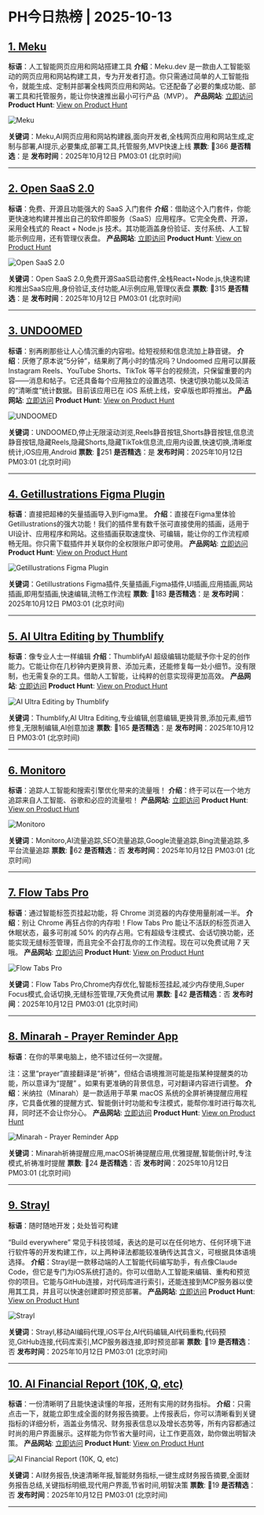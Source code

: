 # PH今日热榜 | 2025-10-13

## [1. Meku](https://www.producthunt.com/products/meku?utm_campaign=producthunt-api&utm_medium=api-v2&utm_source=Application%3A+dev+%28ID%3A+189358%29)
**标语**：人工智能网页应用和网站搭建工具
**介绍**：Meku.dev 是一款由人工智能驱动的网页应用和网站构建工具，专为开发者打造。你只需通过简单的人工智能指令，就能生成、定制并部署全栈网页应用和网站。它还配备了必要的集成功能、部署工具和托管服务，能让你快速推出最小可行产品（MVP）。
**产品网站**: [立即访问](https://www.producthunt.com/r/UEDDQDR2ASWYKW?utm_campaign=producthunt-api&utm_medium=api-v2&utm_source=Application%3A+dev+%28ID%3A+189358%29)
**Product Hunt**: [View on Product Hunt](https://www.producthunt.com/products/meku?utm_campaign=producthunt-api&utm_medium=api-v2&utm_source=Application%3A+dev+%28ID%3A+189358%29)

![Meku](https://ph-files.imgix.net/ead67aed-641a-4eaf-9c3b-6a7cc2704d41.png?auto=format)

**关键词**：Meku,AI网页应用和网站构建器,面向开发者,全栈网页应用和网站生成,定制与部署,AI提示,必要集成,部署工具,托管服务,MVP快速上线
**票数**: 🔺366
**是否精选**：是
**发布时间**：2025年10月12日 PM03:01 (北京时间)

---

## [2. Open SaaS 2.0](https://www.producthunt.com/products/open-saas?utm_campaign=producthunt-api&utm_medium=api-v2&utm_source=Application%3A+dev+%28ID%3A+189358%29)
**标语**：免费、开源且功能强大的 SaaS 入门套件
**介绍**：借助这个入门套件，你能更快速地构建并推出自己的软件即服务（SaaS）应用程序。它完全免费、开源，采用全栈式的 React + Node.js 技术。其功能涵盖身份验证、支付系统、人工智能示例应用，还有管理仪表盘。
**产品网站**: [立即访问](https://www.producthunt.com/r/5QTWF4SISAQQ3M?utm_campaign=producthunt-api&utm_medium=api-v2&utm_source=Application%3A+dev+%28ID%3A+189358%29)
**Product Hunt**: [View on Product Hunt](https://www.producthunt.com/products/open-saas?utm_campaign=producthunt-api&utm_medium=api-v2&utm_source=Application%3A+dev+%28ID%3A+189358%29)

![Open SaaS 2.0](https://ph-files.imgix.net/49d74304-b1e7-47ec-943e-3bcbbc3ff30a.webp?auto=format)

**关键词**：Open SaaS 2.0,免费开源SaaS启动套件,全栈React+Node.js,快速构建和推出SaaS应用,身份验证,支付功能,AI示例应用,管理仪表盘
**票数**: 🔺315
**是否精选**：是
**发布时间**：2025年10月12日 PM03:01 (北京时间)

---

## [3. UNDOOMED](https://www.producthunt.com/products/undoomed?utm_campaign=producthunt-api&utm_medium=api-v2&utm_source=Application%3A+dev+%28ID%3A+189358%29)
**标语**：别再刷那些让人心情沉重的内容啦。给短视频和信息流加上静音键。
**介绍**：厌倦了原本说“5分钟”，结果刷了两小时的情况吗？Undoomed 应用可以屏蔽 Instagram Reels、YouTube Shorts、TikTok 等平台的视频流，只保留重要的内容——消息和帖子。它还具备每个应用独立的设置选项、快速切换功能以及简洁的“清晰度”统计数据。目前该应用已在 iOS 系统上线，安卓版也即将推出。
**产品网站**: [立即访问](https://www.producthunt.com/r/SQP6L5JD7CBUI4?utm_campaign=producthunt-api&utm_medium=api-v2&utm_source=Application%3A+dev+%28ID%3A+189358%29)
**Product Hunt**: [View on Product Hunt](https://www.producthunt.com/products/undoomed?utm_campaign=producthunt-api&utm_medium=api-v2&utm_source=Application%3A+dev+%28ID%3A+189358%29)

![UNDOOMED](https://ph-files.imgix.net/d36c7388-8a6a-466e-bbb8-073484c9c412.png?auto=format)

**关键词**：UNDOOMED,停止无限滚动浏览,Reels静音按钮,Shorts静音按钮,信息流静音按钮,隐藏Reels,隐藏Shorts,隐藏TikTok信息流,应用内设置,快速切换,清晰度统计,iOS应用,Android
**票数**: 🔺251
**是否精选**：是
**发布时间**：2025年10月12日 PM03:01 (北京时间)

---

## [4. Getillustrations Figma Plugin](https://www.producthunt.com/products/get-illustrations-premium-illustrations-for-website-and-app-ui-design?utm_campaign=producthunt-api&utm_medium=api-v2&utm_source=Application%3A+dev+%28ID%3A+189358%29)
**标语**：直接把超棒的矢量插画导入到Figma里。
**介绍**：直接在Figma里体验Getillustrations的强大功能！我们的插件里有数千张可直接使用的插画，适用于UI设计、应用程序和网站。这些插画获取速度快、可编辑，能让你的工作流程顺畅无阻。你只需下载插件并关联你的全权限账户即可使用。
**产品网站**: [立即访问](https://www.producthunt.com/r/A2AB3CIFDMVRWL?utm_campaign=producthunt-api&utm_medium=api-v2&utm_source=Application%3A+dev+%28ID%3A+189358%29)
**Product Hunt**: [View on Product Hunt](https://www.producthunt.com/products/get-illustrations-premium-illustrations-for-website-and-app-ui-design?utm_campaign=producthunt-api&utm_medium=api-v2&utm_source=Application%3A+dev+%28ID%3A+189358%29)

![Getillustrations Figma Plugin](https://ph-files.imgix.net/bab0d96d-3d20-479b-8c4f-887bc1f8134f.png?auto=format)

**关键词**：Getillustrations Figma插件,矢量插画,Figma插件,UI插画,应用插画,网站插画,即用型插画,快速编辑,流畅工作流程
**票数**: 🔺183
**是否精选**：是
**发布时间**：2025年10月12日 PM03:01 (北京时间)

---

## [5. AI Ultra Editing by Thumblify](https://www.producthunt.com/products/thumblifyai?utm_campaign=producthunt-api&utm_medium=api-v2&utm_source=Application%3A+dev+%28ID%3A+189358%29)
**标语**：像专业人士一样编辑
**介绍**：ThumblifyAI 超级编辑功能赋予你十足的创作能力。它能让你在几秒钟内更换背景、添加元素，还能修复每一处小细节。没有限制，也无需复杂的工具。借助人工智能，让纯粹的创意实现得更加高效。
**产品网站**: [立即访问](https://www.producthunt.com/r/IJRSDEKOGLLYG2?utm_campaign=producthunt-api&utm_medium=api-v2&utm_source=Application%3A+dev+%28ID%3A+189358%29)
**Product Hunt**: [View on Product Hunt](https://www.producthunt.com/products/thumblifyai?utm_campaign=producthunt-api&utm_medium=api-v2&utm_source=Application%3A+dev+%28ID%3A+189358%29)

![AI Ultra Editing by Thumblify](https://ph-files.imgix.net/0c1c0d8e-72bb-4630-949a-b3115c296a44.jpeg?auto=format)

**关键词**：Thumblify,AI Ultra Editing,专业编辑,创意编辑,更换背景,添加元素,细节修复,无限制编辑,AI创意加速
**票数**: 🔺165
**是否精选**：是
**发布时间**：2025年10月12日 PM03:01 (北京时间)

---

## [6. Monitoro](https://www.producthunt.com/products/seo-monitoro?utm_campaign=producthunt-api&utm_medium=api-v2&utm_source=Application%3A+dev+%28ID%3A+189358%29)
**标语**：追踪人工智能和搜索引擎优化带来的流量哦！
**介绍**：终于可以在一个地方追踪来自人工智能、谷歌和必应的流量啦！
**产品网站**: [立即访问](https://www.producthunt.com/r/ZEJ3WCSUZCJKJF?utm_campaign=producthunt-api&utm_medium=api-v2&utm_source=Application%3A+dev+%28ID%3A+189358%29)
**Product Hunt**: [View on Product Hunt](https://www.producthunt.com/products/seo-monitoro?utm_campaign=producthunt-api&utm_medium=api-v2&utm_source=Application%3A+dev+%28ID%3A+189358%29)

![Monitoro](https://ph-files.imgix.net/4beac963-747c-4b3c-9e5e-e957fb3c456f.jpeg?auto=format)

**关键词**：Monitoro,AI流量追踪,SEO流量追踪,Google流量追踪,Bing流量追踪,多平台流量追踪
**票数**: 🔺62
**是否精选**：否
**发布时间**：2025年10月12日 PM03:01 (北京时间)

---

## [7. Flow Tabs Pro](https://www.producthunt.com/products/flow-tabs-pro?utm_campaign=producthunt-api&utm_medium=api-v2&utm_source=Application%3A+dev+%28ID%3A+189358%29)
**标语**：通过智能标签页挂起功能，将 Chrome 浏览器的内存使用量削减一半。
**介绍**：别让 Chrome 再狂占你的内存啦！Flow Tabs Pro 能让不活跃的标签页进入休眠状态，最多可削减 50% 的内存占用。它有超级专注模式、会话切换功能，还能实现无缝标签管理，而且完全不会打乱你的工作流程。现在可以免费试用 7 天哦。
**产品网站**: [立即访问](https://www.producthunt.com/r/AXTFSKCTB6PBKM?utm_campaign=producthunt-api&utm_medium=api-v2&utm_source=Application%3A+dev+%28ID%3A+189358%29)
**Product Hunt**: [View on Product Hunt](https://www.producthunt.com/products/flow-tabs-pro?utm_campaign=producthunt-api&utm_medium=api-v2&utm_source=Application%3A+dev+%28ID%3A+189358%29)

![Flow Tabs Pro](https://ph-files.imgix.net/ad4af477-3c36-497c-9f0c-0ccce01bcc39.jpeg?auto=format)

**关键词**：Flow Tabs Pro,Chrome内存优化,智能标签挂起,减少内存使用,Super Focus模式,会话切换,无缝标签管理,7天免费试用
**票数**: 🔺42
**是否精选**：否
**发布时间**：2025年10月12日 PM03:01 (北京时间)

---

## [8. Minarah - Prayer Reminder App](https://www.producthunt.com/products/minarah-prayer-reminder-app?utm_campaign=producthunt-api&utm_medium=api-v2&utm_source=Application%3A+dev+%28ID%3A+189358%29)
**标语**：在你的苹果电脑上，绝不错过任何一次提醒。

注：这里“prayer”直接翻译是“祈祷”，但结合语境推测可能是指某种提醒类的功能，所以意译为“提醒” 。如果有更准确的背景信息，可对翻译内容进行调整。
**介绍**：米纳拉（Minarah）是一款适用于苹果 macOS 系统的全屏祈祷提醒应用程序，它具备优雅的提醒方式、智能倒计时功能和专注模式，能帮你准时进行每次礼拜，同时还不会让你分心。
**产品网站**: [立即访问](https://www.producthunt.com/r/BWHARV4VSHGECD?utm_campaign=producthunt-api&utm_medium=api-v2&utm_source=Application%3A+dev+%28ID%3A+189358%29)
**Product Hunt**: [View on Product Hunt](https://www.producthunt.com/products/minarah-prayer-reminder-app?utm_campaign=producthunt-api&utm_medium=api-v2&utm_source=Application%3A+dev+%28ID%3A+189358%29)

![Minarah - Prayer Reminder App](https://ph-files.imgix.net/4e33911e-9ed4-4f96-a356-23f22897525c.png?auto=format)

**关键词**：Minarah祈祷提醒应用,macOS祈祷提醒应用,优雅提醒,智能倒计时,专注模式,祈祷准时提醒
**票数**: 🔺24
**是否精选**：否
**发布时间**：2025年10月12日 PM03:01 (北京时间)

---

## [9. Strayl](https://www.producthunt.com/products/strayl?utm_campaign=producthunt-api&utm_medium=api-v2&utm_source=Application%3A+dev+%28ID%3A+189358%29)
**标语**：随时随地开发；处处皆可构建

“Build everywhere” 常见于科技领域，表达的是可以在任何地方、任何环境下进行软件等的开发构建工作，以上两种译法都能较准确传达其含义，可根据具体语境选择。
**介绍**：Strayl是一款移动端的人工智能代码编写助手，有点像Claude Code，但它是专门为iOS系统打造的。你可以借助人工智能来编辑、重构和预览你的项目。它能与GitHub连接，对代码库进行索引，还能连接到MCP服务器以使用其工具，并且可以快速创建即时预览部署。
**产品网站**: [立即访问](https://www.producthunt.com/r/SVUDZA2LA6C362?utm_campaign=producthunt-api&utm_medium=api-v2&utm_source=Application%3A+dev+%28ID%3A+189358%29)
**Product Hunt**: [View on Product Hunt](https://www.producthunt.com/products/strayl?utm_campaign=producthunt-api&utm_medium=api-v2&utm_source=Application%3A+dev+%28ID%3A+189358%29)

![Strayl](https://ph-files.imgix.net/6e12439e-729f-4f8b-9feb-3a2b3c54b3c7.png?auto=format)

**关键词**：Strayl,移动AI编码代理,iOS平台,AI代码编辑,AI代码重构,代码预览,GitHub连接,代码库索引,MCP服务器连接,即时预览部署
**票数**: 🔺19
**是否精选**：否
**发布时间**：2025年10月12日 PM03:01 (北京时间)

---

## [10. AI Financial Report (10K, Q, etc) ](https://www.producthunt.com/products/ai-financial-report-10k-q-etc?utm_campaign=producthunt-api&utm_medium=api-v2&utm_source=Application%3A+dev+%28ID%3A+189358%29)
**标语**：一份清晰明了且能快速读懂的年报，还附有实用的财务指标。
**介绍**：只需点击一下，就能立即生成全面的财务报告摘要。上传报表后，你可以清晰看到关键指标的详细分析，涵盖业务情况、财务报表信息以及增长态势等，所有内容都通过时尚的用户界面展示。这样能为你节省大量时间，让工作更高效，助你做出明智决策。
**产品网站**: [立即访问](https://www.producthunt.com/r/JYNEFFTGZAQURO?utm_campaign=producthunt-api&utm_medium=api-v2&utm_source=Application%3A+dev+%28ID%3A+189358%29)
**Product Hunt**: [View on Product Hunt](https://www.producthunt.com/products/ai-financial-report-10k-q-etc?utm_campaign=producthunt-api&utm_medium=api-v2&utm_source=Application%3A+dev+%28ID%3A+189358%29)

![AI Financial Report (10K, Q, etc) ](https://ph-files.imgix.net/de93291e-f38e-47b8-bc74-eb51a6f39964.png?auto=format)

**关键词**：AI财务报告,快速清晰年报,智能财务指标,一键生成财务报告摘要,全面财务报告总结,关键指标明细,现代用户界面,节省时间,明智决策
**票数**: 🔺19
**是否精选**：否
**发布时间**：2025年10月12日 PM03:01 (北京时间)

---

